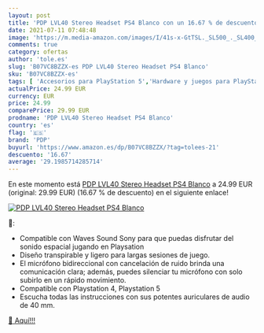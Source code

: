 ```yaml
---
layout: post
title: 'PDP LVL40 Stereo Headset PS4 Blanco con un 16.67 % de descuento'
date: 2021-07-11 07:48:48
image: 'https://m.media-amazon.com/images/I/41s-x-GtTSL._SL500_._SL400_.jpg'
comments: true
category: ofertas
author: 'tole.es'
slug: 'B07VC8BZZX-es PDP LVL40 Stereo Headset PS4 Blanco'
sku: 'B07VC8BZZX-es'
tags: [ 'Accesorios para PlayStation 5','Hardware y juegos para PlayStation 5','Videojuegos','pdp','ps4', ]
actualPrice: 24.99 EUR
currency: EUR
price: 24.99
comparePrice: 29.99 EUR
prodname: 'PDP LVL40 Stereo Headset PS4 Blanco'
country: 'es'
flag: '🇪🇸'
brand: 'PDP'
buyurl: 'https://www.amazon.es/dp/B07VC8BZZX/?tag=tolees-21'
descuento: '16.67'
average: '29.1985714285714'
---
```


En este momento está [PDP LVL40 Stereo Headset PS4 Blanco](https://www.amazon.es/dp/B07VC8BZZX/?tag=tolees-21) a 24.99 EUR (original: 29.99 EUR) (16.67 %  de descuento) en el siguiente enlace!

[![PDP LVL40 Stereo Headset PS4 Blanco](https://m.media-amazon.com/images/I/41s-x-GtTSL._SL500_._SL400_.jpg)](https://www.amazon.es/dp/B07VC8BZZX/?tag=tolees-21)

🔎:

- Compatible con Waves Sound Sony para que puedas disfrutar del sonido espacial jugando en Playsation
- Diseño transpirable y ligero para largas sesiones de juego.
- El micrófono bidireccional con cancelación de ruido brinda una comunicación clara; además, puedes silenciar tu micrófono con solo subirlo en un rápido movimiento.
- Compatible con Playstation 4, Playstation 5
- Escucha todas las instrucciones con sus potentes auriculares de audio de 40 mm.

[🛒 Aquí!!!](https://www.amazon.es/dp/B07VC8BZZX/?tag=tolees-21)
